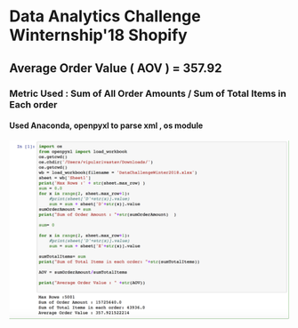 # Data Analytics Challenge Winternship'18 Shopify
## Average Order Value ( AOV ) = 357.92
### Metric Used : Sum of All Order Amounts / Sum of Total Items in Each order
#### Used Anaconda, openpyxl to parse xml , os module

![Screenshot software](https://github.com/credo92/Data-Analytics-Shopify-Winter-18-/blob/master/Data-Analytics-Shopify.png "screenshot software")
